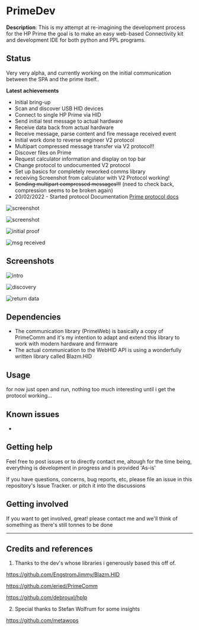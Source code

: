 
# PrimeDev

  

**Description**: 
This is my attempt at re-imagining the development process for the HP Prime
the goal is to make an easy web-based Connectivity kit and development IDE for both
python and PPL programs. 

 

## Status

Very very alpha, and currently working on the initial communication between the SPA and the prime itself..

**Latest achievements**
- Initial bring-up
- Scan and discover USB HID devices
- Connect to single HP Prime via HID
- Send initial test message to actual hardware
- Receive data back from actual hardware
- Receive message, parse content and fire message received event
- Initial work done to reverse engineer V2 protocol
- Multipart compressed message transfer via V2 protocol!!
- Discover files on Prime
- Request calculator information and display on top bar
- Change protocol to undocumented V2 protocol
- Set up basics for completely reworked comms library
- receiving Screenshot from calculator with V2 Protocol working!
- ~~Sending multipart compressed messages!!!~~ (need to check back, compression seems to be broken again)
- 20/02/2022 - Started protocol Documentation [Prime protocol docs](https://github.com/BeatSkip/PrimeDev/wiki/HP-Prime---USB-HID-Packetizing-protocol)



![screenshot](https://github.com/BeatSkip/PrimeDev/blob/master/img/img_multipartcompressedtransfer.png?raw=true)

![screenshot](https://github.com/BeatSkip/PrimeDev/blob/master/img/screenshot_screenshot_received.png?raw=true)

![initial proof](https://github.com/BeatSkip/PrimeDev/blob/master/img/photo_poc.jpg?raw=true)

![msg received](https://github.com/BeatSkip/PrimeDev/blob/master/img/screenshot_msgevent.png?raw=true)

## Screenshots

![intro](https://github.com/BeatSkip/PrimeDev/blob/master/img/screenshot_intro.png?raw=true)

![discovery](https://github.com/BeatSkip/PrimeDev/blob/master/img/screenshot_discovery.png?raw=true)

![return data](https://github.com/BeatSkip/PrimeDev/blob/master/img/screenshot_received.png?raw=true)



## Dependencies

- The communication library (PrimeWeb) is basically a copy of PrimeComm and it's my intention to adapt and extend this library to work with modern hardware and firmware
- The actual communication to the WebHID API is using a wonderfully written library called Blazm.HID


## Usage

for now just open and run, nothing too much interesting until i get the protocol working...

## Known issues

-

## Getting help

Feel free to post issues or to directly contact me, altough for the time being, everything is development in progress and is provided 'As-is'


If you have questions, concerns, bug reports, etc, please file an issue in this repository's Issue Tracker. or pitch it into the discussions

  

## Getting involved


If you want to get involved, great! please contact me and we'll think of something as there's still tonnes to be done


  
  

----

  

## Credits and references

  

1. Thanks to the dev's whose libraries i generously based this off of.

https://github.com/EngstromJimmy/Blazm.HID

https://github.com/eried/PrimeComm

https://github.com/debrouxl/hplp

2. Special thanks to Stefan Wolfrum for some insights

https://github.com/metawops